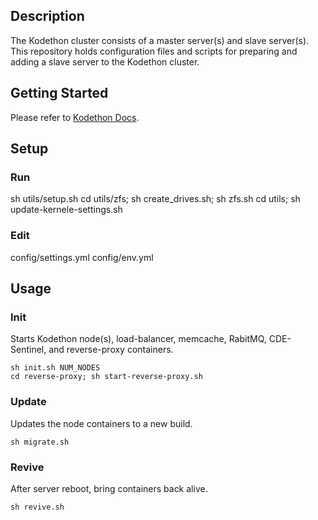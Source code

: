 ## Description

The Kodethon cluster consists of a master server(s) and slave server(s). This repository holds configuration files and scripts for preparing and adding a slave server to the Kodethon cluster.

## Getting Started

Please refer to <a href="https://docs.kodethon.com/advanced/custom.html" target="blank">Kodethon Docs</a>.

## Setup

### Run
sh utils/setup.sh
cd utils/zfs; sh create_drives.sh; sh zfs.sh
cd utils; sh update-kernele-settings.sh

### Edit
config/settings.yml
config/env.yml


## Usage

### Init
Starts Kodethon node(s), load-balancer, memcache, RabitMQ, CDE-Sentinel, and reverse-proxy containers.
``` 
sh init.sh NUM_NODES
cd reverse-proxy; sh start-reverse-proxy.sh
```

### Update
Updates the node containers to a new build.
```
sh migrate.sh
```

### Revive
After server reboot, bring containers back alive.
```
sh revive.sh
```
